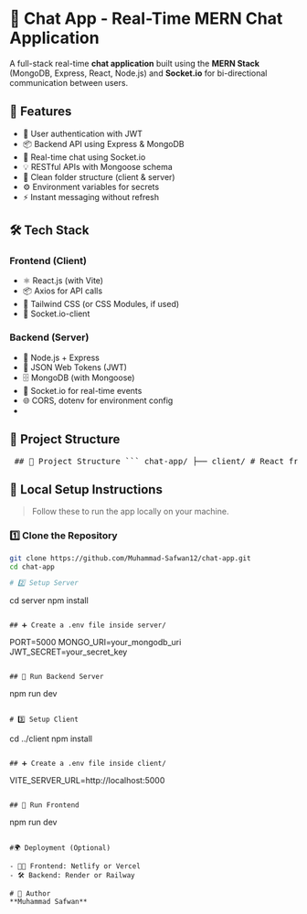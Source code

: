 # 💬 Chat App - Real-Time MERN Chat Application

A full-stack real-time **chat application** built using the **MERN Stack** (MongoDB, Express, React, Node.js) and **Socket.io** for bi-directional communication between users.


## 🚀 Features

- 🔐 User authentication with JWT
- 📦 Backend API using Express & MongoDB
- 💬 Real-time chat using Socket.io
- 💡 RESTful APIs with Mongoose schema
- 📁 Clean folder structure (client & server)
- ⚙️ Environment variables for secrets
- ⚡ Instant messaging without refresh

## 🛠️ Tech Stack

### Frontend (Client)
- ⚛️ React.js (with Vite)
- 📦 Axios for API calls
- 🎨 Tailwind CSS (or CSS Modules, if used)
- 🔄 Socket.io-client

### Backend (Server)
- 🧠 Node.js + Express
- 🔐 JSON Web Tokens (JWT)
- 🗄️ MongoDB (with Mongoose)
- 📡 Socket.io for real-time events
- 🌐 CORS, dotenv for environment config
- 

## 📁 Project Structure

<pre> ## 📁 Project Structure ``` chat-app/ ├── client/ # React frontend (Vite) │ ├── src/ │ ├── .env # React env vars (ignored) │ └── package.json │ ├── server/ # Node backend │ ├── server.js │ ├── .env # Secrets & config (ignored) │ └── package.json │ ├── .gitignore ├── README.md └── package-lock.json ``` </pre>

## 🧪 Local Setup Instructions

> Follow these to run the app locally on your machine.

### 1️⃣ Clone the Repository

```bash
git clone https://github.com/Muhammad-Safwan12/chat-app.git
cd chat-app

# 2️⃣ Setup Server

```
cd server
npm install
```

## ➕ Create a .env file inside server/

```
PORT=5000
MONGO_URI=your_mongodb_uri
JWT_SECRET=your_secret_key
```

## 🔄 Run Backend Server

```
npm run dev
```

# 3️⃣ Setup Client

```
cd ../client
npm install
```

## ➕ Create a .env file inside client/

```
VITE_SERVER_URL=http://localhost:5000
```

## 🔄 Run Frontend

```
npm run dev
```

#🌍 Deployment (Optional)

- 🧑‍💻 Frontend: Netlify or Vercel
- 🛠 Backend: Render or Railway

# 🙌 Author
**Muhammad Safwan**
























